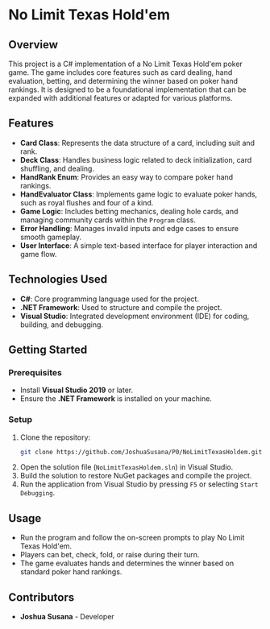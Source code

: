 # No Limit Texas Hold'em 

## Overview

This project is a C# implementation of a No Limit Texas Hold'em poker game. The game includes core features such as card dealing, hand evaluation, betting, and determining the winner based on poker hand rankings. It is designed to be a foundational implementation that can be expanded with additional features or adapted for various platforms.

## Features

- **Card Class**: Represents the data structure of a card, including suit and rank.
- **Deck Class**: Handles business logic related to deck initialization, card shuffling, and dealing.
- **HandRank Enum**: Provides an easy way to compare poker hand rankings.
- **HandEvaluator Class**: Implements game logic to evaluate poker hands, such as royal flushes and four of a kind.
- **Game Logic**: Includes betting mechanics, dealing hole cards, and managing community cards within the `Program` class.
- **Error Handling**: Manages invalid inputs and edge cases to ensure smooth gameplay.
- **User Interface**: A simple text-based interface for player interaction and game flow.

## Technologies Used

- **C#**: Core programming language used for the project.
- **.NET Framework**: Used to structure and compile the project.
- **Visual Studio**: Integrated development environment (IDE) for coding, building, and debugging.

## Getting Started

### Prerequisites

- Install **Visual Studio 2019** or later.
- Ensure the **.NET Framework** is installed on your machine.

### Setup

1. Clone the repository:
    ```bash
    git clone https://github.com/JoshuaSusana/P0/NoLimitTexasHoldem.git
    ```
2. Open the solution file (`NoLimitTexasHoldem.sln`) in Visual Studio.
3. Build the solution to restore NuGet packages and compile the project.
4. Run the application from Visual Studio by pressing `F5` or selecting `Start Debugging`.

## Usage

- Run the program and follow the on-screen prompts to play No Limit Texas Hold'em.
- Players can bet, check, fold, or raise during their turn.
- The game evaluates hands and determines the winner based on standard poker hand rankings.

## Contributors

- **Joshua Susana** - Developer
